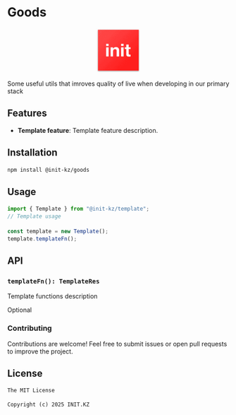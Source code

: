 # Goods

<p align="center">
 <a href="https://init.kz/en">
  <img src="assets/favicon.svg" width="100" height="100" alt="Logo">
 </a>
</p>

Some useful utils that imroves quality of live when developing in our primary stack

## Features

- **Template feature**: Template feature description.

## Installation

```sh
npm install @init-kz/goods
```

## Usage

```ts
import { Template } from "@init-kz/template";
// Template usage

const template = new Template();
template.templateFn();
```

## API

### `templateFn(): TemplateRes`

Template functions description

Optional

### Contributing

Contributions are welcome! Feel free to submit issues or open pull requests to improve the project.

## License

```
The MIT License

Copyright (c) 2025 INIT.KZ
```
